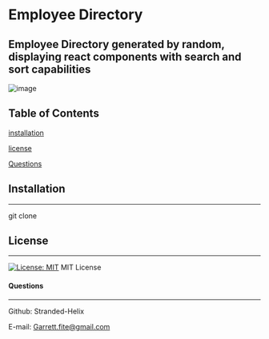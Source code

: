 # Employee Directory
## Employee Directory generated by random, displaying react components with search and sort capabilities 

![image](https://user-images.githubusercontent.com/36345799/127373398-e5715cbd-3543-438d-918f-b3c8c4fc435f.png)

## Table of Contents 
[installation](#installation)
 
[license](#license)
 
[Questions](#Questions) 

## Installation
***
git clone
## License
***
[![License: MIT](https://img.shields.io/badge/License-MIT-yellow.svg)](https://opensource.org/licenses/MIT)
MIT License


#### Questions
***
Github: Stranded-Helix

E-mail: Garrett.fite@gmail.com
